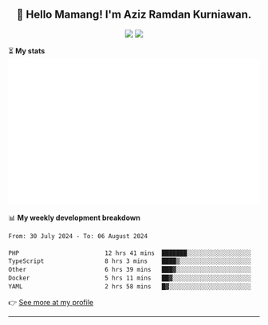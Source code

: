 <h2 align="center">👋 Hello Mamang! I'm Aziz Ramdan Kurniawan.</h2>  
<p align="center">
  <img src="https://komarev.com/ghpvc/?username=azizramdan">
  <img src="https://wakatime.com/badge/user/90056fa0-4c31-4eca-954e-2a3ac05896f9.svg">
</p>
    
⏳ **My stats**  
![](https://raw.githubusercontent.com/azizramdan/github-stats/master/generated/overview.svg#gh-dark-mode-only)

📊 **My weekly development breakdown**
<!--START_SECTION:waka-->

```txt
From: 30 July 2024 - To: 06 August 2024

PHP                        12 hrs 41 mins  ███████░░░░░░░░░░░░░░░░░░   27.68 %
TypeScript                 8 hrs 3 mins    ████▒░░░░░░░░░░░░░░░░░░░░   17.57 %
Other                      6 hrs 39 mins   ███▓░░░░░░░░░░░░░░░░░░░░░   14.50 %
Docker                     5 hrs 11 mins   ██▓░░░░░░░░░░░░░░░░░░░░░░   11.33 %
YAML                       2 hrs 58 mins   █▓░░░░░░░░░░░░░░░░░░░░░░░   06.50 %
```

<!--END_SECTION:waka-->
👉 [See more at my profile](https://wakatime.com/@azizramdan)
***
